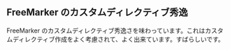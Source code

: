 ## FreeMarker のカスタムディレクティブ秀逸

FreeMarker のカスタムディレクティブ秀逸さを味わっています。これはカスタムディレクティブ作成をよく考慮されて、よく出来ています。すばらしいです。